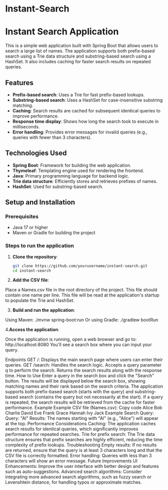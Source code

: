 ﻿# Instant-Search

# Instant Search Application

This is a simple web application built with Spring Boot that allows users to search a large list of names. The application supports both prefix-based search using a Trie data structure and substring-based search using a HashSet. It also includes caching for faster search results on repeated queries.

## Features

- **Prefix-based search**: Uses a Trie for fast prefix-based lookups.
- **Substring-based search**: Uses a HashSet for case-insensitive substring matching.
- **Caching**: Search results are cached for subsequent identical queries to improve performance.
- **Response time display**: Shows how long the search took to execute in milliseconds.
- **Error handling**: Provides error messages for invalid queries (e.g., queries with fewer than 3 characters).

## Technologies Used

- **Spring Boot**: Framework for building the web application.
- **Thymeleaf**: Templating engine used for rendering the frontend.
- **Java**: Primary programming language for backend logic.
- **Trie data structure**: Efficiently stores and retrieves prefixes of names.
- **HashSet**: Used for substring-based search.

## Setup and Installation

### Prerequisites

- Java 17 or higher
- Maven or Gradle for building the project

### Steps to run the application

1. **Clone the repository**:

   ```bash
   git clone https://github.com/yourusername/instant-search.git
   cd instant-search
   
2. **Add the CSV file**:

Place a Names.csv file in the root directory of the project. This file should contain one name per line. This file will be read at the application's startup to populate the Trie and HashSet.

3. **Build and run the application**:

Using Maven:
./mvnw spring-boot:run
Or using Gradle:
./gradlew bootRun

4.**Access the application**:

Once the application is running, open a web browser and go to:
http://localhost:8080
You'll see a search box where you can input your query.

Endpoints
GET /: Displays the main search page where users can enter their queries.
GET /search: Handles the search logic. Accepts a query parameter q to perform the search. Returns the search results along with the response time.
How to Use
Enter a query in the search box and click the "Search" button.
The results will be displayed below the search box, showing matching names and their rank based on the search criteria.
The application supports both prefix-based search (starts with the query) and substring-based search (contains the query but not necessarily at the start).
If a query is repeated, the search results will be retrieved from the cache for faster performance.
Example
Example CSV file (Names.csv):
Copy code
Alice
Bob
Charlie
David
Eve
Frank
Grace
Hannah
Ivy
Jack
Example Search Query:
Query: "Al"
Results: The names starting with "Al" (e.g., "Alice") will appear at the top.
Performance Considerations
Caching: The application caches search results for identical queries, which significantly improves performance for repeated searches.
Trie for prefix search: The Trie data structure ensures that prefix searches are highly efficient, reducing the time complexity of prefix lookups.
Troubleshooting
Empty results: If no results are returned, ensure that the query is at least 3 characters long and that the CSV file is correctly formatted.
Error handling: Queries with less than 3 characters will show an error message.
Future Improvements
UI Enhancements: Improve the user interface with better design and features such as auto-suggestions.
Advanced search algorithms: Consider integrating more advanced search algorithms, such as fuzzy search or Levenshtein distance, for handling typos or approximate matches.

